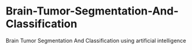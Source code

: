 # Brain-Tumor-Segmentation-And-Classification
Brain Tumor Segmentation And Classification using artificial intelligence
